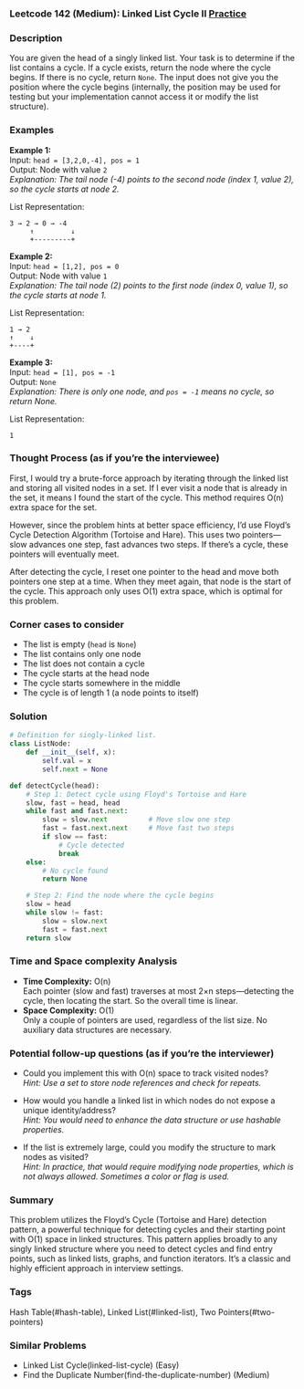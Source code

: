 ### Leetcode 142 (Medium): Linked List Cycle II [Practice](https://leetcode.com/problems/linked-list-cycle-ii)

### Description  
You are given the head of a singly linked list. Your task is to determine if the list contains a cycle. If a cycle exists, return the node where the cycle begins. If there is no cycle, return `None`. The input does not give you the position where the cycle begins (internally, the position may be used for testing but your implementation cannot access it or modify the list structure).

### Examples  

**Example 1:**  
Input: `head = [3,2,0,-4], pos = 1`  
Output: Node with value `2`  
*Explanation: The tail node (-4) points to the second node (index 1, value 2), so the cycle starts at node 2.*

List Representation:  
```  
3 → 2 → 0 → -4  
     ↑         ↓  
     +---------+  
```

**Example 2:**  
Input: `head = [1,2], pos = 0`  
Output: Node with value `1`  
*Explanation: The tail node (2) points to the first node (index 0, value 1), so the cycle starts at node 1.*

List Representation:  
```  
1 → 2  
↑    ↓  
+----+  
```

**Example 3:**  
Input: `head = [1], pos = -1`  
Output: `None`  
*Explanation: There is only one node, and `pos = -1` means no cycle, so return None.*

List Representation:  
```  
1  
```

### Thought Process (as if you’re the interviewee)  
First, I would try a brute-force approach by iterating through the linked list and storing all visited nodes in a set. If I ever visit a node that is already in the set, it means I found the start of the cycle. This method requires O(n) extra space for the set.

However, since the problem hints at better space efficiency, I’d use Floyd’s Cycle Detection Algorithm (Tortoise and Hare). This uses two pointers—slow advances one step, fast advances two steps. If there’s a cycle, these pointers will eventually meet.

After detecting the cycle, I reset one pointer to the head and move both pointers one step at a time. When they meet again, that node is the start of the cycle. This approach only uses O(1) extra space, which is optimal for this problem.

### Corner cases to consider  
- The list is empty (`head` is `None`)
- The list contains only one node  
- The list does not contain a cycle  
- The cycle starts at the head node  
- The cycle starts somewhere in the middle  
- The cycle is of length 1 (a node points to itself)

### Solution

```python
# Definition for singly-linked list.
class ListNode:
    def __init__(self, x):
        self.val = x
        self.next = None

def detectCycle(head):
    # Step 1: Detect cycle using Floyd's Tortoise and Hare
    slow, fast = head, head
    while fast and fast.next:
        slow = slow.next          # Move slow one step
        fast = fast.next.next     # Move fast two steps
        if slow == fast:
            # Cycle detected
            break
    else:
        # No cycle found
        return None

    # Step 2: Find the node where the cycle begins
    slow = head
    while slow != fast:
        slow = slow.next
        fast = fast.next
    return slow
```

### Time and Space complexity Analysis  

- **Time Complexity:** O(n)  
  Each pointer (slow and fast) traverses at most 2×n steps—detecting the cycle, then locating the start. So the overall time is linear.
- **Space Complexity:** O(1)  
  Only a couple of pointers are used, regardless of the list size. No auxiliary data structures are necessary.

### Potential follow-up questions (as if you’re the interviewer)  

- Could you implement this with O(n) space to track visited nodes?  
  *Hint: Use a set to store node references and check for repeats.*

- How would you handle a linked list in which nodes do not expose a unique identity/address?  
  *Hint: You would need to enhance the data structure or use hashable properties.*

- If the list is extremely large, could you modify the structure to mark nodes as visited?  
  *Hint: In practice, that would require modifying node properties, which is not always allowed. Sometimes a color or flag is used.*

### Summary
This problem utilizes the Floyd’s Cycle (Tortoise and Hare) detection pattern, a powerful technique for detecting cycles and their starting point with O(1) space in linked structures. This pattern applies broadly to any singly linked structure where you need to detect cycles and find entry points, such as linked lists, graphs, and function iterators. It’s a classic and highly efficient approach in interview settings.

### Tags
Hash Table(#hash-table), Linked List(#linked-list), Two Pointers(#two-pointers)

### Similar Problems
- Linked List Cycle(linked-list-cycle) (Easy)
- Find the Duplicate Number(find-the-duplicate-number) (Medium)